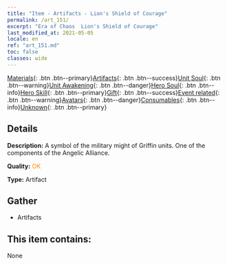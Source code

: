 ```yaml
---
title: "Item - Artifacts - Lion's Shield of Courage"
permalink: /art_151/
excerpt: "Era of Chaos  Lion's Shield of Courage"
last_modified_at: 2021-05-05
locale: en
ref: "art_151.md"
toc: false
classes: wide
---
```

 [Materials](/Items/){: .btn .btn--primary}[Artifacts](/Items/Artifacts/){: .btn .btn--success}[Unit Soul](/Items/UnitSoul/){: .btn .btn--warning}[Unit Awakening](/Items/UnitAwakening/){: .btn .btn--danger}[Hero Soul](/Items/HeroSoul/){: .btn .btn--info}[Hero Skill](/Items/HeroSkill/){: .btn .btn--primary}[Gift](/Items/Gift/){: .btn .btn--success}[Event related](/Items/Events/){: .btn .btn--warning}[Avatars](/Items/Avatars/){: .btn .btn--danger}[Consumables](/Items/Consumables/){: .btn .btn--info}[Unknown](/Items/Unknown/){: .btn .btn--primary}

## Details
 **Description:** A symbol of the military might of Griffin units. One of the components of the Angelic Alliance.

 **Quality:** <span style="color: #FF8C00">OK</span>

 **Type:** Artifact

## Gather

*    Artifacts 

## This item contains:

  None

